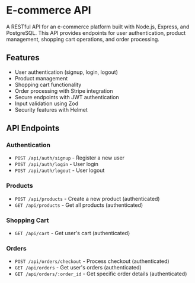 # E-commerce API

A RESTful API for an e-commerce platform built with Node.js, Express, and PostgreSQL. This API provides endpoints for user authentication, product management, shopping cart operations, and order processing.

## Features

- User authentication (signup, login, logout)
- Product management
- Shopping cart functionality
- Order processing with Stripe integration
- Secure endpoints with JWT authentication
- Input validation using Zod
- Security features with Helmet

## API Endpoints

### Authentication
- `POST /api/auth/signup` - Register a new user
- `POST /api/auth/login` - User login
- `POST /api/auth/logout` - User logout

### Products
- `POST /api/products` - Create a new product (authenticated)
- `GET /api/products` - Get all products (authenticated)

### Shopping Cart
- `GET /api/cart` - Get user's cart (authenticated)

### Orders
- `POST /api/orders/checkout` - Process checkout (authenticated)
- `GET /api/orders` - Get user's orders (authenticated)
- `GET /api/orders/:order_id` - Get specific order details (authenticated)

